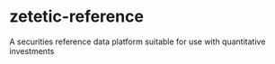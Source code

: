 # zetetic-reference
A securities reference data platform suitable for use with quantitative investments
